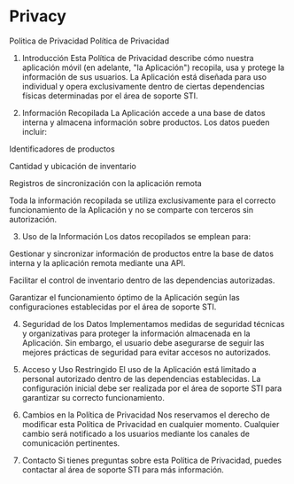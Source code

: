 # Privacy
Politica de Privacidad
Política de Privacidad

1. Introducción
Esta Política de Privacidad describe cómo nuestra aplicación móvil (en adelante, "la Aplicación") recopila, usa y protege la información de sus usuarios. La Aplicación está diseñada para uso individual y opera exclusivamente dentro de ciertas dependencias físicas determinadas por el área de soporte STI.

2. Información Recopilada
La Aplicación accede a una base de datos interna y almacena información sobre productos. Los datos pueden incluir:

Identificadores de productos

Cantidad y ubicación de inventario

Registros de sincronización con la aplicación remota

Toda la información recopilada se utiliza exclusivamente para el correcto funcionamiento de la Aplicación y no se comparte con terceros sin autorización.

3. Uso de la Información
Los datos recopilados se emplean para:

Gestionar y sincronizar información de productos entre la base de datos interna y la aplicación remota mediante una API.

Facilitar el control de inventario dentro de las dependencias autorizadas.

Garantizar el funcionamiento óptimo de la Aplicación según las configuraciones establecidas por el área de soporte STI.

4. Seguridad de los Datos
Implementamos medidas de seguridad técnicas y organizativas para proteger la información almacenada en la Aplicación. Sin embargo, el usuario debe asegurarse de seguir las mejores prácticas de seguridad para evitar accesos no autorizados.

5. Acceso y Uso Restringido
El uso de la Aplicación está limitado a personal autorizado dentro de las dependencias establecidas. La configuración inicial debe ser realizada por el área de soporte STI para garantizar su correcto funcionamiento.

6. Cambios en la Política de Privacidad
Nos reservamos el derecho de modificar esta Política de Privacidad en cualquier momento. Cualquier cambio será notificado a los usuarios mediante los canales de comunicación pertinentes.

7. Contacto
Si tienes preguntas sobre esta Política de Privacidad, puedes contactar al área de soporte STI para más información.
